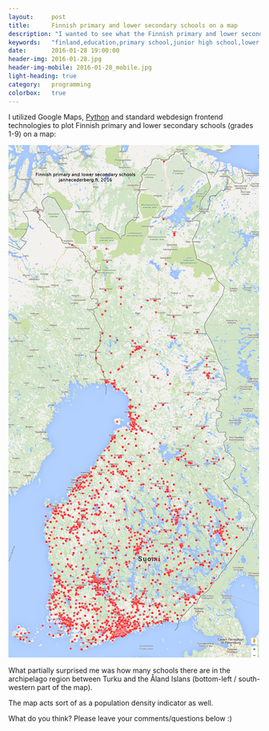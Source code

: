 ```yaml
---
layout:     post
title:      Finnish primary and lower secondary schools on a map
description: "I wanted to see what the Finnish primary and lower secondary school network (grades 1-9) looks like on a map. This is the result."
keywords:   "finland,education,primary school,junior high school,lower secondary school,PISA,map,school network,nordic,nordics"
date:       2016-01-28 19:00:00
header-img: 2016-01-28.jpg
header-img-mobile: 2016-01-28_mobile.jpg
light-heading: true
category:   programming
colorbox:   true
---
```


I utilized Google Maps, [Python](https://xkcd.com/353/) and standard webdesign frontend technologies to plot Finnish primary and lower secondary schools (grades 1-9) on a map:

<a href="/img/finnish-primary-and-lower-secondary-schools.jpg" class="colorbox" title="Finnish primary and lower secondary schools on a map"><img src="/img/finnish-primary-and-lower-secondary-schools.jpg" alt="Finnish primary and lower secondary schools on a map"></a>

What partially surprised me was how many schools there are in the archipelago region between Turku and the Åland Islans (bottom-left / south-western part of the map).

The map acts sort of as a population density indicator as well.

What do you think? Please leave your comments/questions below :)

